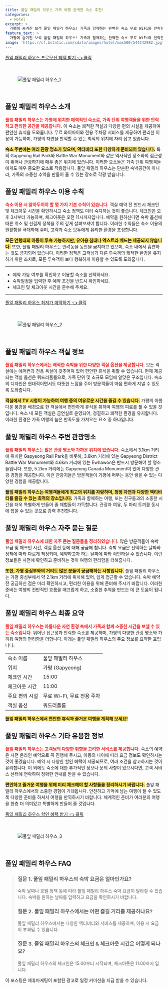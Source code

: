 ```yaml
---
title: 풀잎 패밀리 하우스 가족 여행 완벽한 숙소 추천!
categories:
  - Hotel
excerpt: >
  가평에 숨겨진 보석 풀잎 패밀리 하우스! 가족과 함께하는 완벽한 숙소 무료 WiFi와 안락한 객실을 제공하며 주변 명소들도 매력적입니다. 지금 예약하고 특별한 휴식을 만끽하세요!
feature_text: >
  가평에 숨겨진 보석 풀잎 패밀리 하우스! 가족과 함께하는 완벽한 숙소 무료 WiFi와 안락한 객실을 제공하며 주변 명소들도 매력적입니다. 지금 예약하고 특별한 휴식을 만끽하세요!
image: 'https://cf.bstatic.com/xdata/images/hotel/max500/544242982.jpg?k=43300ecadf1d6f4ae9516384d350e1f799ede6ed40af7cd0b32e1896a055c383&o=&hp=1'
---
```


<p><a class="modoo-button" href="https://tinyurl.com/288p8org" rel="nofollow noopener">풀잎 패밀리 하우스 프로모션 혜택 받기 👈 클릭</a></p><br/>
<figure class="image"><img alt="풀잎 패밀리 하우스_1" src="https://cf.bstatic.com/xdata/images/hotel/max1024x768/544242981.jpg?k=ec237a91bd46dd19a198bcc1d94515a6d89d1fb3541acc40f5cb154d799e77d1&amp;o=&amp;hp=1"/></figure><br/>

<h2 id="풀잎_패밀리_하우스_소개">풀잎 패밀리 하우스 소개</h2>
<p><b><span style="color: #ee2323;">풀잎 패밀리 하우스는 가평에 위치한 매력적인 숙소로, 가족 단위 여행객들을 위한 안락하고 편리한 공간을 제공합니다.</span></b> 이 숙소는 쾌적한 객실과 다양한 편의 시설을 제공하여 편안한 휴식을 도와줍니다. 무료 와이파이와 전용 주차장 서비스를 제공하여 편리한 이용이 가능하며, 가평의 자연을 만끽할 수 있는 최적의 위치에 자리 잡고 있습니다.</p>
<p><b><span style="background-color: #ffe066;">숙소 주변에는 여러 관광 명소가 있으며, 액티비티 또한 다양하게 준비되어 있습니다.</span></b> 특히 Gapyeong Rail Park와 Battle War Monument와 같은 역사적인 장소와의 접근성이 뛰어나 관광하기에 매우 좋은 위치에 있습니다. 이러한 요소들은 가족 단위 여행객들에게도 매우 중요한 요소로 작용합니다. 풀잎 패밀리 하우스는 단순한 숙박공간이 아니라, 가족의 소중한 추억을 만들어 줄 수 있는 장소로 각광 받습니다.</p>
<h2 id="풀잎_패밀리_하우스_이용_수칙">풀잎 패밀리 하우스 이용 수칙</h2>
<p><b><span style="color: #ee2323;">숙소 이용 시 알아두어야 할 몇 가지 기본 수칙이 있습니다.</span></b> 객실 예약 전 반드시 체크인 및 체크아웃 시간을 확인하시고 숙소 정책도 미리 숙지하는 것이 좋습니다. 체크인은 오후 3시부터 가능하며, 체크아웃은 오전 11시까지입니다. 예약을 원하신다면 숙박 옵션에 따른 취소 및 선결제 정책을 주의 깊게 살펴보셔야 합니다. 이러한 수칙들은 숙소 이용의 원활함을 극대화해 주며, 고객과 숙소 모두에게 유리한 환경을 조성합니다.</p>
<p><b><span style="background-color: #ffe066;">모든 연령대의 아동이 투숙 가능하지만, 유아용 침대나 엑스트라 베드는 제공되지 않습니다.</span></b> 또한, 풀잎 패밀리 하우스는 반려동물 동반을 금지하고 있으며, 숙소 내에서 흡연하는 것도 금지되어 있습니다. 이러한 정책은 고객님과 다른 투숙객의 쾌적한 환경을 유지하기 위한 조치로, 모든 투숙객이 보다 행복하게 이용할 수 있도록 도와줍니다.</p>
<hr/>
<ul>
<li>예약 가능 여부를 확인하고 이용할 숙소를 선택하세요.</li>
<li>숙박일정을 입력한 후 예약 조건을 반드시 확인하세요.</li>
<li>체크인 및 체크아웃 시간을 준수해 주세요.</li>
</ul>
<hr/>
<p><a class="modoo-button" href="https://tinyurl.com/288p8org" rel="nofollow noopener">풀잎 패밀리 하우스 최저가 예약하기 👈 클릭</a></p><br/>
<figure class="image"><img alt="풀잎 패밀리 하우스_2" src="https://cf.bstatic.com/xdata/images/hotel/max500/544242982.jpg?k=43300ecadf1d6f4ae9516384d350e1f799ede6ed40af7cd0b32e1896a055c383&amp;o=&amp;hp=1"/></figure><br/>
<h2 id="풀잎_패밀리_하우스_객실_정보">풀잎 패밀리 하우스 객실 정보</h2>
<p><b><span style="color: #ee2323;">풀잎 패밀리 하우스에서는 쾌적한 숙박을 위한 다양한 객실 옵션을 제공합니다.</span></b> 모든 객실에는 에어컨과 전용 욕실이 갖추어져 있어 편안한 휴식을 취할 수 있습니다. 현재 제공되는 객실 옵션은 쿼드러플룸으로, 가족 단위 및 소규모 모임에 알맞은 구조입니다. 숙소의 디자인은 현대적이면서도 따뜻한 느낌을 주어 방문객들이 마음 편하게 지낼 수 있도록 도와줍니다.</p>
<p><b><span style="background-color: #ffe066;">객실에서 TV 시청이 가능하여 여행 중의 여유로운 시간을 즐길 수 있습니다.</span></b> 가평의 아름다운 풍경을 배경으로 한 객실에서 편안하게 휴식을 취하며 여행의 피로를 풀 수 있을 것입니다. 숙소 내 모든 객실은 금연실로 운영되어, 청결하고 쾌적한 환경을 유지합니다. 이러한 환경은 가족 여행의 높은 만족도를 가져오는 요소 중 하나입니다.</p>
<h2 id="풀잎_패밀리_하우스_주변_관광명소">풀잎 패밀리 하우스 주변 관광명소</h2>
<p><b><span style="color: #ee2323;">풀잎 패밀리 하우스는 많은 관광 명소와 가까운 위치에 있습니다.</span></b> 숙소에서 3.1km 거리에 위치한 Gapyeong Rail Park을 비롯해, 3.8km 거리에 있는 Gapyeong District Battle War Monument와 4.6km 거리에 있는 Ewhawon은 반드시 방문해야 할 명소들입니다. 또한, 5.2km 거리에는 Gapyeong Canada Monument이 있어 다양한 관광 경험을 제공합니다. 이런 관광지들은 방문객들이 가평에 머무는 동안 쌓을 수 있는 다양한 경험을 제공합니다.</p>
<p><b><span style="background-color: #ffe066;">풀잎 패밀리 하우스는 여행객들에게 최고의 위치를 자랑하며, 청정 자연과 다양한 액티비티를 즐길 수 있는 최적의 장소입니다.</span></b> 가족과 함께하는 여행, 또는 친구들과의 소중한 시간을 더욱 특별하게 만들어 줄 체험들이 가득합니다. 관광과 여유, 두 마리 토끼를 동시에 잡을 수 있는 곳으로 강력 추천합니다.</p>
<h2 id="풀잎_패밀리_하우스_자주_묻는_질문">풀잎 패밀리 하우스 자주 묻는 질문</h2>
<p><b><span style="color: #ee2323;">풀잎 패밀리 하우스에 대한 자주 묻는 질문들을 정리하였습니다.</span></b> 많은 방문객들이 숙박 요금 및 체크인 시간, 객실 옵션 등에 대해 궁금해 합니다. 숙박 요금은 선택하는 날짜와 정책에 따라 다르게 책정되며, 예약하고자 하는 날짜에 따라 확인하실 수 있습니다. 이런 정보들은 사전에 확인하고 준비하는 것이 여행의 편리함을 더해줍니다.</p>
<p><b><span style="background-color: #ffe066;">또한, 가평 중심부와의 거리도 많은 분들이 궁금해하는 사항입니다.</span></b> 풀잎 패밀리 하우스는 가평 중심부에서 약 2.1km 거리에 위치해 있어, 쉽게 접근할 수 있습니다. 숙박 예약 전 궁금하신 점은 미리 확인하시고, 편리한 이용을 위해 준비해 주시기 바랍니다. 이러한 준비는 여행의 전반적인 흐름을 매끄럽게 하고, 소중한 추억을 만드는 데 큰 도움이 됩니다.</p>
<h2 id="풀잎_패밀리_하우스_최종_요약">풀잎 패밀리 하우스 최종 요약</h2>
<p><b><span style="color: #ee2323;">풀잎 패밀리 하우스는 아름다운 자연 환경 속에서 가족과 함께 소중한 시간을 보낼 수 있는 숙소입니다.</span></b> 뛰어난 접근성과 안락한 숙소를 제공하며, 가평의 다양한 관광 명소와 가까워 여행의 편리함을 더합니다. 아래는 풀잎 패밀리 하우스의 주요 정보를 요약한 표입니다.</p>
<table>
<tr>
<td>숙소 이름</td>
<td>풀잎 패밀리 하우스</td>
</tr>
<tr>
<td>위치</td>
<td>가평 (Gapyeong)</td>
</tr>
<tr>
<td>체크인 시간</td>
<td>15:00</td>
</tr>
<tr>
<td>체크아웃 시간</td>
<td>11:00</td>
</tr>
<tr>
<td>주요 편의 시설</td>
<td>무료 Wi-Fi, 무료 전용 주차</td>
</tr>
<tr>
<td>객실 옵션</td>
<td>쿼드러플룸</td>
</tr>
</table>
<p><b><span style="background-color: #ffe066;">풀잎 패밀리 하우스에서 편안한 휴식과 즐거운 여행을 계획해 보세요!</span></b></p>
<h2 id="풀잎_패밀리_하우스_기타정보">풀잎 패밀리 하우스 기타 유용한 정보</h2>
<p><b><span style="color: #ee2323;">풀잎 패밀리 하우스는 고객님의 다양한 취향을 고려한 서비스를 제공합니다.</span></b> 숙소의 예약은 사전 온라인 예약으로 꼭 진행해 주시고, 아동의 나이에 따라 요금 정보도 확인하시는 것이 좋겠습니다. 예약 시 다양한 할인 혜택이 제공되므로, 여러 조건을 참고하시는 것이 유리합니다. 이 외에도 숙소에 대한 추가적인 정보나 문의 사항이 있으시다면, 고객 서비스 센터에 연락하여 정확한 안내를 받을 수 있습니다.</p>
<p><b><span style="background-color: #ffe066;">편안하고 즐거운 여행을 위해 미리 체크해야 할 사항들을 정리하시기 바랍니다.</span></b> 풀잎 패밀리 하우스에서의 소중한 경험이 기대됩니다. 안전하고 기억에 남는 여행이 될 수 있도록 다양한 준비를 하셔서 여행을 만끽하시기 바랍니다. 체계적인 준비가 여러분의 여행을 한층 더 의미있고 특별하게 만들어 줄 것입니다.</p>

<p><a class="modoo-button" href="https://tinyurl.com/288p8org" rel="nofollow noopener">풀잎 패밀리 하우스 할인 혜택 받기 👈 클릭</a></p><br>

<figure class="image"><img src="https://cf.bstatic.com/xdata/images/hotel/max500/544242983.jpg?k=10c90921f4ef24c0c4d26571140e68d4b7599e2c9662abe68f2c64a4bed62ba6&o=&hp=1" alt="풀잎 패밀리 하우스_3"></figure><br>
<h2 id="풀잎 패밀리 하우스_FAQ">풀잎 패밀리 하우스 FAQ</h2>
<div itemscope="" itemtype="https://schema.org/FAQPage"> 
<blockquote> 
<div itemscope="" itemprop="mainEntity" itemtype="https://schema.org/Question"> 
<h3 id="질문_1" itemprop="name">질문 1. 풀잎 패밀리 하우스의 숙박 요금은 얼마인가요?</h3> 
<div itemscope="" itemprop="acceptedAnswer" itemtype="https://schema.org/Answer"> 
<span itemprop="text"> 
<p>숙박 날짜나 호텔 정책 등에 따라 풀잎 패밀리 하우스 숙박 요금이 달라질 수 있습니다. 숙박을 원하는 날짜를 입력하고 요금을 확인하시기 바랍니다.</p> 
</span> 
</div> 
</div> 

<div itemscope="" itemprop="mainEntity" itemtype="https://schema.org/Question"> 
<h3 id="질문_2" itemprop="name">질문 2. 풀잎 패밀리 하우스에서는 어떤 즐길 거리를 제공하나요?</h3> 
<div itemscope="" itemprop="acceptedAnswer" itemtype="https://schema.org/Answer"> 
<span itemprop="text"> 
<p>풀잎 패밀리 하우스에서는 다양한 액티비티와 서비스를 제공하며, 이용 시 요금이 부과될 수 있습니다.</p> 
</span> 
</div> 
</div> 

<div itemscope="" itemprop="mainEntity" itemtype="https://schema.org/Question"> 
<h3 id="질문_3" itemprop="name">질문 3. 풀잎 패밀리 하우스의 체크인 & 체크아웃 시간은 어떻게 되나요?</h3> 
<div itemscope="" itemprop="acceptedAnswer" itemtype="https://schema.org/Answer"> 
<span itemprop="text"> 
<p>풀잎 패밀리 하우스의 체크인은 15:00부터 시작되며, 체크아웃은 11:00까지 입니다.</p> 
</span> 
</div> 
</div> 
</blockquote> 
</div><p>이 포스팅은 제휴마케팅이 포함된 광고로 일정 커미션을 지급 받을 수 있습니다.</p>

